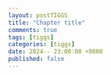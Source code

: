 ```yaml
---
layout: postTIGGS
title: "Chapter title"
comments: true
tags: [tiggs]
categories: [tiggs]
date: 2024-- 23:00:00 +0800
published: false
---
```


